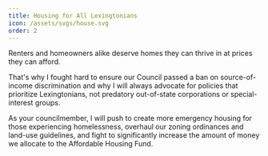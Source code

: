 ```yaml
---
title: Housing for All Lexingtonians
icon: /assets/svgs/house.svg
order: 2
---
```


Renters and homeowners alike deserve homes they can thrive in at prices they can afford.

That's why I fought hard to ensure our Council passed a ban on source-of-income discrimination and why I will always advocate for policies that prioritize Lexingtonians, not predatory out-of-state corporations or special-interest groups.

As your councilmember, I will push to create more emergency housing for those experiencing homelessness, overhaul our zoning ordinances and land-use guidelines, and fight to significantly increase the amount of money we allocate to the Affordable Housing Fund.



